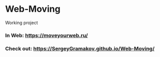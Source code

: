 # Web-Moving

Working project

### In Web: https://moveyourweb.ru/
### Check out: https://SergeyGramakov.github.io/Web-Moving/
